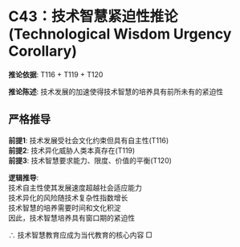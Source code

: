 # C43：技术智慧紧迫性推论 (Technological Wisdom Urgency Corollary)  

**推论依据**: T116 + T119 + T120  

**推论陈述**: 技术发展的加速使得技术智慧的培养具有前所未有的紧迫性  

## 严格推导  

**前提1**: 技术发展受社会文化约束但具有自主性(T116)  
**前提2**: 技术异化威胁人类本真存在(T119)  
**前提3**: 技术智慧要求能力、限度、价值的平衡(T120)  

**逻辑推导**:  
技术自主性使其发展速度超越社会适应能力  
技术异化的风险随技术复杂性指数增长  
技术智慧的培养需要时间和文化积淀  
因此，技术智慧培养具有窗口期的紧迫性  

∴ 技术智慧教育应成为当代教育的核心内容 □  